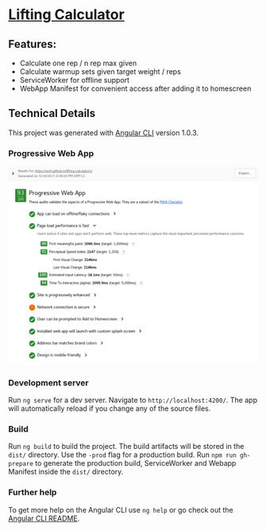# [Lifting Calculator](https://woh.github.io/lifting-calculators)

## Features:
- Calculate one rep / n rep max given 
- Calculate warmup sets given target weight / reps
- ServiceWorker for offline support
- WebApp Manifest for convenient access after adding it to homescreen

## Technical Details

This project was generated with [Angular CLI](https://github.com/angular/angular-cli) version 1.0.3.

### Progressive Web App

![Lighthouse](Lighthouse.png)

### Development server

Run `ng serve` for a dev server. Navigate to `http://localhost:4200/`. The app will automatically reload if you change any of the source files.

### Build

Run `ng build` to build the project. The build artifacts will be stored in the `dist/` directory. Use the `-prod` flag for a production build.
Run `npm run gh-prepare` to generate the production build, ServiceWorker and Webapp Manifest inside the `dist/` directory.

### Further help

To get more help on the Angular CLI use `ng help` or go check out the [Angular CLI README](https://github.com/angular/angular-cli/blob/master/README.md).
